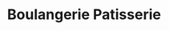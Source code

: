 ---
title: "Boulangerie Patisserie"
url: /stiring-wendel/boulangerie-patisserie/
shop: boulangerie
---